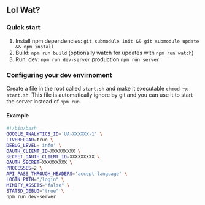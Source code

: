 ## Lol Wat?

### Quick start

1. Install npm dependencies:
  `git submodule init && git submodule update && npm install`
2. Build:
  `npm run build` (optionally watch for updates with `npm run watch`)
3. Run:
  dev: `npm run dev-server`
  production `npm run server`

### Configuring your dev envirnoment

Create a file in the root called `start.sh` and make it executable `chmod +x start.sh`.
This file is automatically ignore by git and you can use it to start the server instead
of `npm run`.

#### Example

```sh
#!/bin/bash
GOOGLE_ANALYTICS_ID='UA-XXXXXX-1' \
LIVERELOAD=true \
DEBUG_LEVEL='info' \
OAUTH_CLIENT_ID=XXXXXXXXX \
SECRET_OAUTH_CLIENT_ID=XXXXXXXXX \
OAUTH_SECRET=XXXXXXXXX \
PROCESSES=2 \
API_PASS_THROUGH_HEADERS='accept-language' \
LOGIN_PATH="/login" \
MINIFY_ASSETS="false" \
STATSD_DEBUG="true" \
npm run dev-server
```
